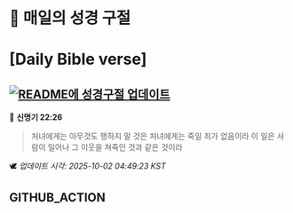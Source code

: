 # 🙏 매일의 성경 구절
# [Daily Bible verse]
## [![README에 성경구절 업데이트](https://github.com/DONGSUKA/first_test/actions/workflows/update-readme-bible.yml/badge.svg)](https://github.com/DONGSUKA/first_test/actions/workflows/update-readme-bible.yml)
<!-- START_BIBLE_VERSE -->
📖 **신명기 22:26**
> 처녀에게는 아무것도 행하지 말 것은 처녀에게는 죽일 죄가 없음이라 이 일은 사람이 일어나 그 이웃을 쳐죽인 것과 같은 것이라

🕊️ _업데이트 시각: 2025-10-02 04:49:23 KST_
  <!-- END_BIBLE_VERSE -->
## GITHUB_ACTION
